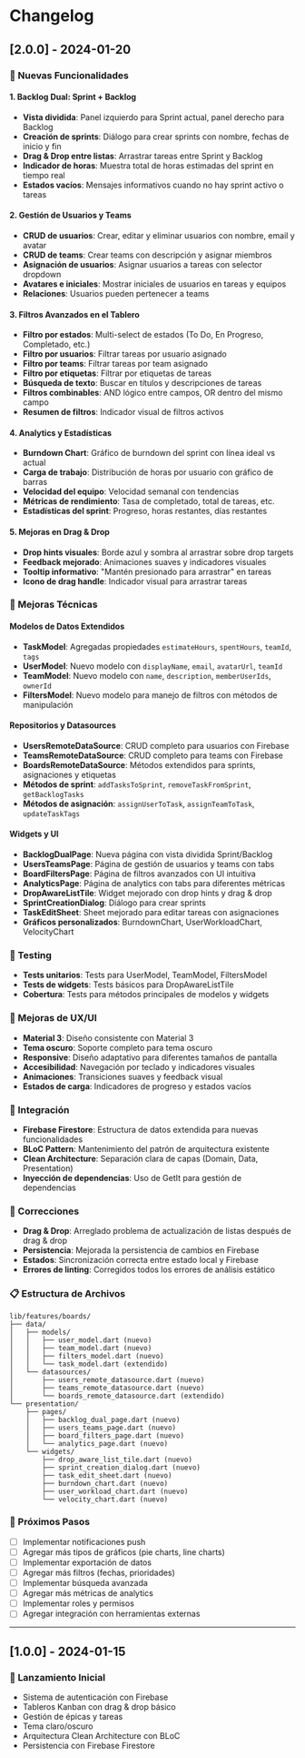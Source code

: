# Changelog

## [2.0.0] - 2024-01-20

### 🚀 Nuevas Funcionalidades

#### 1. Backlog Dual: Sprint + Backlog
- **Vista dividida**: Panel izquierdo para Sprint actual, panel derecho para Backlog
- **Creación de sprints**: Diálogo para crear sprints con nombre, fechas de inicio y fin
- **Drag & Drop entre listas**: Arrastrar tareas entre Sprint y Backlog
- **Indicador de horas**: Muestra total de horas estimadas del sprint en tiempo real
- **Estados vacíos**: Mensajes informativos cuando no hay sprint activo o tareas

#### 2. Gestión de Usuarios y Teams
- **CRUD de usuarios**: Crear, editar y eliminar usuarios con nombre, email y avatar
- **CRUD de teams**: Crear teams con descripción y asignar miembros
- **Asignación de usuarios**: Asignar usuarios a tareas con selector dropdown
- **Avatares e iniciales**: Mostrar iniciales de usuarios en tareas y equipos
- **Relaciones**: Usuarios pueden pertenecer a teams

#### 3. Filtros Avanzados en el Tablero
- **Filtro por estados**: Multi-select de estados (To Do, En Progreso, Completado, etc.)
- **Filtro por usuarios**: Filtrar tareas por usuario asignado
- **Filtro por teams**: Filtrar tareas por team asignado
- **Filtro por etiquetas**: Filtrar por etiquetas de tareas
- **Búsqueda de texto**: Buscar en títulos y descripciones de tareas
- **Filtros combinables**: AND lógico entre campos, OR dentro del mismo campo
- **Resumen de filtros**: Indicador visual de filtros activos

#### 4. Analytics y Estadísticas
- **Burndown Chart**: Gráfico de burndown del sprint con línea ideal vs actual
- **Carga de trabajo**: Distribución de horas por usuario con gráfico de barras
- **Velocidad del equipo**: Velocidad semanal con tendencias
- **Métricas de rendimiento**: Tasa de completado, total de tareas, etc.
- **Estadísticas del sprint**: Progreso, horas restantes, días restantes

#### 5. Mejoras en Drag & Drop
- **Drop hints visuales**: Borde azul y sombra al arrastrar sobre drop targets
- **Feedback mejorado**: Animaciones suaves y indicadores visuales
- **Tooltip informativo**: "Mantén presionado para arrastrar" en tareas
- **Icono de drag handle**: Indicador visual para arrastrar tareas

### 🔧 Mejoras Técnicas

#### Modelos de Datos Extendidos
- **TaskModel**: Agregadas propiedades `estimateHours`, `spentHours`, `teamId`, `tags`
- **UserModel**: Nuevo modelo con `displayName`, `email`, `avatarUrl`, `teamId`
- **TeamModel**: Nuevo modelo con `name`, `description`, `memberUserIds`, `ownerId`
- **FiltersModel**: Nuevo modelo para manejo de filtros con métodos de manipulación

#### Repositorios y Datasources
- **UsersRemoteDataSource**: CRUD completo para usuarios con Firebase
- **TeamsRemoteDataSource**: CRUD completo para teams con Firebase
- **BoardsRemoteDataSource**: Métodos extendidos para sprints, asignaciones y etiquetas
- **Métodos de sprint**: `addTasksToSprint`, `removeTaskFromSprint`, `getBacklogTasks`
- **Métodos de asignación**: `assignUserToTask`, `assignTeamToTask`, `updateTaskTags`

#### Widgets y UI
- **BacklogDualPage**: Nueva página con vista dividida Sprint/Backlog
- **UsersTeamsPage**: Página de gestión de usuarios y teams con tabs
- **BoardFiltersPage**: Página de filtros avanzados con UI intuitiva
- **AnalyticsPage**: Página de analytics con tabs para diferentes métricas
- **DropAwareListTile**: Widget mejorado con drop hints y drag & drop
- **SprintCreationDialog**: Diálogo para crear sprints
- **TaskEditSheet**: Sheet mejorado para editar tareas con asignaciones
- **Gráficos personalizados**: BurndownChart, UserWorkloadChart, VelocityChart

### 🧪 Testing
- **Tests unitarios**: Tests para UserModel, TeamModel, FiltersModel
- **Tests de widgets**: Tests básicos para DropAwareListTile
- **Cobertura**: Tests para métodos principales de modelos y widgets

### 📱 Mejoras de UX/UI
- **Material 3**: Diseño consistente con Material 3
- **Tema oscuro**: Soporte completo para tema oscuro
- **Responsive**: Diseño adaptativo para diferentes tamaños de pantalla
- **Accesibilidad**: Navegación por teclado y indicadores visuales
- **Animaciones**: Transiciones suaves y feedback visual
- **Estados de carga**: Indicadores de progreso y estados vacíos

### 🔄 Integración
- **Firebase Firestore**: Estructura de datos extendida para nuevas funcionalidades
- **BLoC Pattern**: Mantenimiento del patrón de arquitectura existente
- **Clean Architecture**: Separación clara de capas (Domain, Data, Presentation)
- **Inyección de dependencias**: Uso de GetIt para gestión de dependencias

### 🐛 Correcciones
- **Drag & Drop**: Arreglado problema de actualización de listas después de drag & drop
- **Persistencia**: Mejorada la persistencia de cambios en Firebase
- **Estados**: Sincronización correcta entre estado local y Firebase
- **Errores de linting**: Corregidos todos los errores de análisis estático

### 📋 Estructura de Archivos
```
lib/features/boards/
├── data/
│   ├── models/
│   │   ├── user_model.dart (nuevo)
│   │   ├── team_model.dart (nuevo)
│   │   ├── filters_model.dart (nuevo)
│   │   └── task_model.dart (extendido)
│   └── datasources/
│       ├── users_remote_datasource.dart (nuevo)
│       ├── teams_remote_datasource.dart (nuevo)
│       └── boards_remote_datasource.dart (extendido)
└── presentation/
    ├── pages/
    │   ├── backlog_dual_page.dart (nuevo)
    │   ├── users_teams_page.dart (nuevo)
    │   ├── board_filters_page.dart (nuevo)
    │   └── analytics_page.dart (nuevo)
    └── widgets/
        ├── drop_aware_list_tile.dart (nuevo)
        ├── sprint_creation_dialog.dart (nuevo)
        ├── task_edit_sheet.dart (nuevo)
        ├── burndown_chart.dart (nuevo)
        ├── user_workload_chart.dart (nuevo)
        └── velocity_chart.dart (nuevo)
```

### 🎯 Próximos Pasos
- [ ] Implementar notificaciones push
- [ ] Agregar más tipos de gráficos (pie charts, line charts)
- [ ] Implementar exportación de datos
- [ ] Agregar más filtros (fechas, prioridades)
- [ ] Implementar búsqueda avanzada
- [ ] Agregar más métricas de analytics
- [ ] Implementar roles y permisos
- [ ] Agregar integración con herramientas externas

---

## [1.0.0] - 2024-01-15

### 🎉 Lanzamiento Inicial
- Sistema de autenticación con Firebase
- Tableros Kanban con drag & drop básico
- Gestión de épicas y tareas
- Tema claro/oscuro
- Arquitectura Clean Architecture con BLoC
- Persistencia con Firebase Firestore
